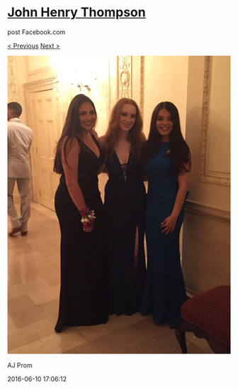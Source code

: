# [John Henry Thompson](../README.md)
post Facebook.com

[< Previous](2016-06-10-12.md) [Next >](2016-06-10-14.md)

[![](../media/2016-06-10/AJ-Prom-11.jpg)](../README.md)

AJ Prom

2016-06-10 17:06:12